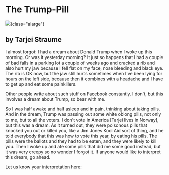 # The Trump-Pill

![](trump-ecstacy.jpg){class="alarge"}

## by Tarjei Straume

I almost forgot: I had a dream about Donald Trump when I woke up this
morning. Or was it yesterday morning? It just so happens that I had a
couple of bad falls in a parking lot a couple of weeks ago and cracked a
rib and also hurt my jaw because I fell flat on my face, nose bleeding
and black eye. The rib is OK now, but the jaw still hurts sometimes when
I've been lying for hours on the left side, because then it combines
with a headache and I have to get up and eat some painkillers.

Other people write about such stuff on Facebook constantly. I don't, but
this involves a dream about Trump, so bear with me.

So I was half awake and half asleep and in pain, thinking about taking
pills. And in the dream, Trump was passing out some white oblong pills,
not only to me, but to all the voters. I don't vote in America \[Tarjei
lives in Norway\], but this was a dream. As it turned out, they were
poisonous pills that knocked you out or killed you, like a Jim Jones
Kool Aid sort of thing, and he told everybody that this was how to vote
this year, by eating his pills. The pills were the ballots and they had
to be eaten, and they were likely to kill you. Then I woke up and ate
some pills that did me some good instead, but it was very creepy so no
wonder I forgot it. If anyone would like to interpret this dream, go
ahead.

Let us know your interpretation here:
